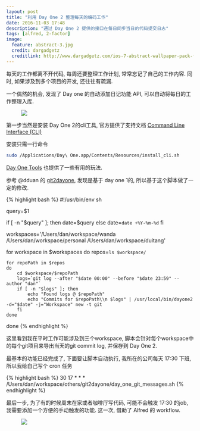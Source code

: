 ```yaml
---
layout: post
title: "利用 Day One 2 整理每天的编码工作"
date: 2016-11-03 17:48
description: "通过 Day One 2 提供的接口在每日同步当日的代码提交日志"
tags: [alfred, 2-factor]
image:
  feature: abstract-3.jpg
  credit: dargadgetz
  creditlink: http://www.dargadgetz.com/ios-7-abstract-wallpaper-pack-for-iphone-5-and-ipod-touch-retina/
---
```


每天的工作都离不开代码, 每周还要整理工作计划, 常常忘记了自己的工作内容.
同时, 如果涉及到多个项目的开发, 还往往有疏漏.

一个偶然的机会, 发现了 Day one 的自动添加日记功能 API, 可以自动将每日的工作整理入库.

<figure>
<img src="{{ site.cdn }}/files/2017/02/dayone1.png{{ site.img }}">
</figure>

第一步当然是安装 Day One 2的cli工具, 官方提供了支持文档 [Command Line Interface (CLI)](http://help.dayoneapp.com/command-line-interface-cli/)

安装只需一行命令

```bash
sudo /Applications/Day\ One.app/Contents/Resources/install_cli.sh
```

[Day One Tools](http://help.dayoneapp.com/day-one-tools/) 也提供了一些有用的玩法.

参考 @dduan 的 [git2dayone](https://github.com/dduan/git2dayone), 发现是基于 day one 1的, 所以基于这个脚本做了一定的修改.

{% highlight bash %}
#!/usr/bin/env sh

query=$1

if [ -n "$query" ]; then
    date=$query
else
    date=`date +%Y-%m-%d`
fi

workspaces='/Users/dan/workspace/wanda /Users/dan/workspace/personal /Users/dan/workspace/duitang'

for workspace in $workspaces
do
    repos=`ls $workspace/`

    for repoPath in $repos
    do
        cd $workspace/$repoPath
        logs=`git log --after "$date 00:00" --before "$date 23:59" --author "dan"`
        if [ -n "$logs" ]; then
            echo "Found logs @ $repoPath"
            echo "Commits for $repoPath\\n $logs" | /usr/local/bin/dayone2 -d="$date" -j="Workspace" new -t git
        fi
    done
done
{% endhighlight %}

这里看到我在平时工作可能涉及到三个workspace, 脚本会针对每个workspace中的每个git项目来导出当天的git commit log, 并保存到 Day One 2.

最基本的功能已经完成了, 下面要让脚本自动执行, 我所在的公司每天 17:30 下班, 所以我给自己写个 cron 任务

{% highlight bash %}
30 17 * * * /Users/dan/workspace/others/git2dayone/day_one_git_messages.sh
{% endhighlight %}

最后一步, 为了有的时候周末在家或者咖啡厅写代码, 可能不会触发 17:30 的job, 我需要添加一个方便的手动触发的功能.
这一次, 借助了 Alfred 的 workflow.

<figure>
<img src="{{ site.cdn }}/files/2017/02/dayone2.png{{ site.img }}">
</figure>

